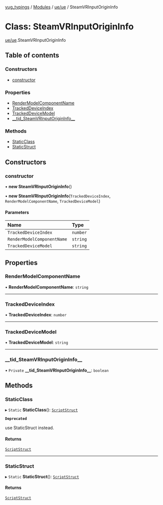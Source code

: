 [yug_typings](../README.md) / [Modules](../modules.md) / [ue/ue](../modules/ue_ue.md) / SteamVRInputOriginInfo

# Class: SteamVRInputOriginInfo

[ue/ue](../modules/ue_ue.md).SteamVRInputOriginInfo

## Table of contents

### Constructors

- [constructor](ue_ue.SteamVRInputOriginInfo.md#constructor)

### Properties

- [RenderModelComponentName](ue_ue.SteamVRInputOriginInfo.md#rendermodelcomponentname)
- [TrackedDeviceIndex](ue_ue.SteamVRInputOriginInfo.md#trackeddeviceindex)
- [TrackedDeviceModel](ue_ue.SteamVRInputOriginInfo.md#trackeddevicemodel)
- [\_\_tid\_SteamVRInputOriginInfo\_\_](ue_ue.SteamVRInputOriginInfo.md#__tid_steamvrinputorigininfo__)

### Methods

- [StaticClass](ue_ue.SteamVRInputOriginInfo.md#staticclass)
- [StaticStruct](ue_ue.SteamVRInputOriginInfo.md#staticstruct)

## Constructors

### constructor

• **new SteamVRInputOriginInfo**()

• **new SteamVRInputOriginInfo**(`TrackedDeviceIndex`, `RenderModelComponentName`, `TrackedDeviceModel`)

#### Parameters

| Name | Type |
| :------ | :------ |
| `TrackedDeviceIndex` | `number` |
| `RenderModelComponentName` | `string` |
| `TrackedDeviceModel` | `string` |

## Properties

### RenderModelComponentName

• **RenderModelComponentName**: `string`

___

### TrackedDeviceIndex

• **TrackedDeviceIndex**: `number`

___

### TrackedDeviceModel

• **TrackedDeviceModel**: `string`

___

### \_\_tid\_SteamVRInputOriginInfo\_\_

• `Private` **\_\_tid\_SteamVRInputOriginInfo\_\_**: `boolean`

## Methods

### StaticClass

▸ `Static` **StaticClass**(): [`ScriptStruct`](ue_ue.ScriptStruct.md)

**`Deprecated`**

use StaticStruct instead.

#### Returns

[`ScriptStruct`](ue_ue.ScriptStruct.md)

___

### StaticStruct

▸ `Static` **StaticStruct**(): [`ScriptStruct`](ue_ue.ScriptStruct.md)

#### Returns

[`ScriptStruct`](ue_ue.ScriptStruct.md)
